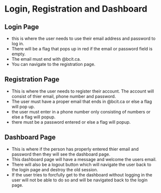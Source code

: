 # Login, Registration and Dashboard

## Login Page
- this is where the user needs to use their email address and password to log in.
- There will be a flag that pops up in red if the email or password field is empty.
- The email must end with @bcit.ca.
- You can navigate to the registration page.

## Registration Page
- This is where the user needs to register their account. The account will consist of thier email, phone number and password.
- The user must have a proper email that ends in @bcit.ca or else a flag will pop up.
- the user must enter in a phone number only consisting of numbers or else a flag will popup.
- there must be a password entered or else a flag will popup.

## Dashboard Page
- This is where if the person has properly entered thier email and password then they will see the dashboard page. 
- This dashboard page will have a message and welcome the users email.
- There will also be a logout button which will navigate the user back to the login page and destroy the old session.
- If the user tries to forcfully get to the dashboard without logging in the user will not be able to do so and will be navigated back to the login page.
